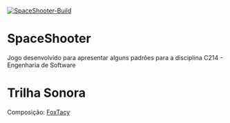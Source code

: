 [![SpaceShooter-Build](https://github.com/phillima/SpaceShooter/workflows/SpaceShooter/badge.svg)](https://github.com/phillima/SpaceShooter/actions)

# SpaceShooter
Jogo desenvolvido para apresentar alguns padrões para a disciplina C214 - Engenharia de Software

# Trilha Sonora

Composição: [FoxTacy](https://soundcloud.com/foxtacy)
